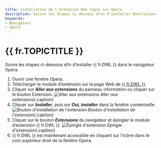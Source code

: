```yaml
---
title: Installation de l'extension Web Login sur Opera
description: Suivre les étapes ci-dessous afin d’installer Devolutions Web Login dans le navigateur Opera. 
keywords:
- Navigateur
- Opera
---
```

# {{ fr.TOPICTITLE }} 
Suivre les étapes ci-dessous afin d’installer {{ fr.DWL }} dans le navigateur Opera. 
1. Ouvrir une fenêtre Opera. 
1. Télécharger le module d’extension sur la page Web de [{{ fr.DWL }}](https://devolutions.net/fr/web-login). 
1. Cliquer sur ***Aller aux extensions*** du panneau information ou cliquer sur le bouton Extension. 
![Aller aux extensions](/img/fr/kb/KB4031.png) 
*Aller aux extensions*{.caption} 
1. Cliquer sur ***Installer***, puis sur ***Oui, installer*** dans la fenêtre contextuelle. 
![Bouton d'installation de l'extension](/img/fr/kb/KB4032.png) 
*Bouton d'installation de l'extension*{.caption} 
1. Cliquer sur le bouton ***Extensions*** du navigateur et épingler le module d’extension {{ fr.DWL }}. 
![Épingle d'extension](/img/fr/kb/KB4033.png) 
*Épingle d'extension*{.caption} 
1. {{ fr.DWL }} est maintenant accessible en cliquant sur l&apos;icône dans le coin supérieur droit de la fenêtre Opera. 

